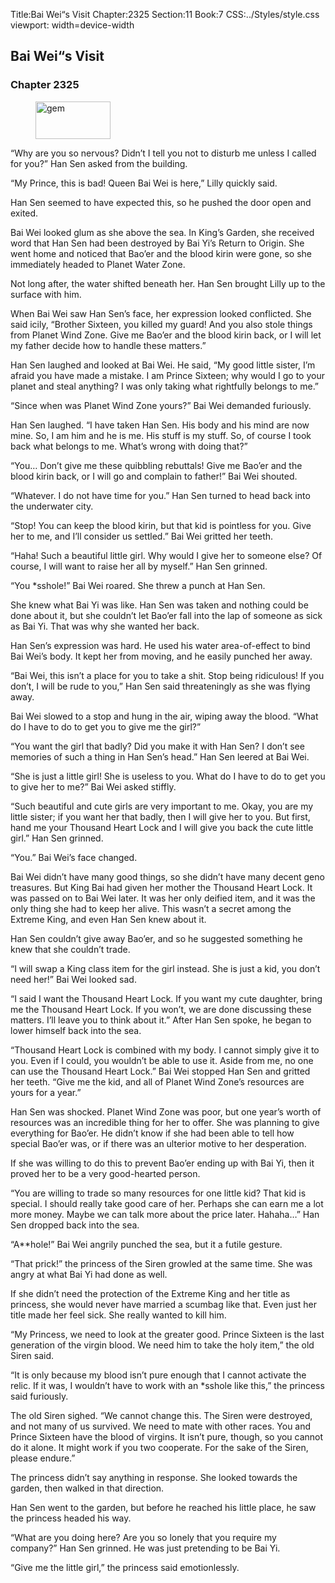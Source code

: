 Title:Bai Wei“s Visit 
Chapter:2325 
Section:11 
Book:7 
CSS:../Styles/style.css 
viewport: width=device-width
  
## Bai Wei“s Visit
### Chapter 2325 
<figure>
	<img src="../Images/gem.gif" alt="gem" id="gem" width="120" height="60" />
</figure>
  

  
  “Why are you so nervous? Didn’t I tell you not to disturb me unless I called for you?” Han Sen asked from the building.

“My Prince, this is bad! Queen Bai Wei is here,” Lilly quickly said.

Han Sen seemed to have expected this, so he pushed the door open and exited.

Bai Wei looked glum as she above the sea. In King’s Garden, she received word that Han Sen had been destroyed by Bai Yi’s Return to Origin. She went home and noticed that Bao’er and the blood kirin were gone, so she immediately headed to Planet Water Zone.

Not long after, the water shifted beneath her. Han Sen brought Lilly up to the surface with him.

When Bai Wei saw Han Sen’s face, her expression looked conflicted. She said icily, “Brother Sixteen, you killed my guard! And you also stole things from Planet Wind Zone. Give me Bao’er and the blood kirin back, or I will let my father decide how to handle these matters.”

Han Sen laughed and looked at Bai Wei. He said, “My good little sister, I’m afraid you have made a mistake. I am Prince Sixteen; why would I go to your planet and steal anything? I was only taking what rightfully belongs to me.”

“Since when was Planet Wind Zone yours?” Bai Wei demanded furiously.

Han Sen laughed. “I have taken Han Sen. His body and his mind are now mine. So, I am him and he is me. His stuff is my stuff. So, of course I took back what belongs to me. What’s wrong with doing that?”

“You… Don’t give me these quibbling rebuttals! Give me Bao’er and the blood kirin back, or I will go and complain to father!” Bai Wei shouted.

“Whatever. I do not have time for you.” Han Sen turned to head back into the underwater city.

“Stop! You can keep the blood kirin, but that kid is pointless for you. Give her to me, and I’ll consider us settled.” Bai Wei gritted her teeth.

“Haha! Such a beautiful little girl. Why would I give her to someone else? Of course, I will want to raise her all by myself.” Han Sen grinned.

“You *sshole!” Bai Wei roared. She threw a punch at Han Sen.

She knew what Bai Yi was like. Han Sen was taken and nothing could be done about it, but she couldn’t let Bao’er fall into the lap of someone as sick as Bai Yi. That was why she wanted her back.

Han Sen’s expression was hard. He used his water area-of-effect to bind Bai Wei’s body. It kept her from moving, and he easily punched her away.

“Bai Wei, this isn’t a place for you to take a shit. Stop being ridiculous! If you don’t, I will be rude to you,” Han Sen said threateningly as she was flying away.

Bai Wei slowed to a stop and hung in the air, wiping away the blood. “What do I have to do to get you to give me the girl?”

“You want the girl that badly? Did you make it with Han Sen? I don’t see memories of such a thing in Han Sen’s head.” Han Sen leered at Bai Wei.

“She is just a little girl! She is useless to you. What do I have to do to get you to give her to me?” Bai Wei asked stiffly.

“Such beautiful and cute girls are very important to me. Okay, you are my little sister; if you want her that badly, then I will give her to you. But first, hand me your Thousand Heart Lock and I will give you back the cute little girl.” Han Sen grinned.

“You.” Bai Wei’s face changed.

Bai Wei didn’t have many good things, so she didn’t have many decent geno treasures. But King Bai had given her mother the Thousand Heart Lock. It was passed on to Bai Wei later. It was her only deified item, and it was the only thing she had to keep her alive. This wasn’t a secret among the Extreme King, and even Han Sen knew about it.

Han Sen couldn’t give away Bao’er, and so he suggested something he knew that she couldn’t trade.

“I will swap a King class item for the girl instead. She is just a kid, you don’t need her!” Bai Wei looked sad.

“I said I want the Thousand Heart Lock. If you want my cute daughter, bring me the Thousand Heart Lock. If you won’t, we are done discussing these matters. I’ll leave you to think about it.” After Han Sen spoke, he began to lower himself back into the sea.

“Thousand Heart Lock is combined with my body. I cannot simply give it to you. Even if I could, you wouldn’t be able to use it. Aside from me, no one can use the Thousand Heart Lock.” Bai Wei stopped Han Sen and gritted her teeth. “Give me the kid, and all of Planet Wind Zone’s resources are yours for a year.”

Han Sen was shocked. Planet Wind Zone was poor, but one year’s worth of resources was an incredible thing for her to offer. She was planning to give everything for Bao’er. He didn’t know if she had been able to tell how special Bao’er was, or if there was an ulterior motive to her desperation.

If she was willing to do this to prevent Bao’er ending up with Bai Yi, then it proved her to be a very good-hearted person.

“You are willing to trade so many resources for one little kid? That kid is special. I should really take good care of her. Perhaps she can earn me a lot more money. Maybe we can talk more about the price later. Hahaha…” Han Sen dropped back into the sea.

“A**hole!” Bai Wei angrily punched the sea, but it a futile gesture.

“That prick!” the princess of the Siren growled at the same time. She was angry at what Bai Yi had done as well.

If she didn’t need the protection of the Extreme King and her title as princess, she would never have married a scumbag like that. Even just her title made her feel sick. She really wanted to kill him.

“My Princess, we need to look at the greater good. Prince Sixteen is the last generation of the virgin blood. We need him to take the holy item,” the old Siren said.

“It is only because my blood isn’t pure enough that I cannot activate the relic. If it was, I wouldn’t have to work with an *sshole like this,” the princess said furiously.

The old Siren sighed. “We cannot change this. The Siren were destroyed, and not many of us survived. We need to mate with other races. You and Prince Sixteen have the blood of virgins. It isn’t pure, though, so you cannot do it alone. It might work if you two cooperate. For the sake of the Siren, please endure.”

The princess didn’t say anything in response. She looked towards the garden, then walked in that direction.

Han Sen went to the garden, but before he reached his little place, he saw the princess headed his way.

“What are you doing here? Are you so lonely that you require my company?” Han Sen grinned. He was just pretending to be Bai Yi.

“Give me the little girl,” the princess said emotionlessly.
